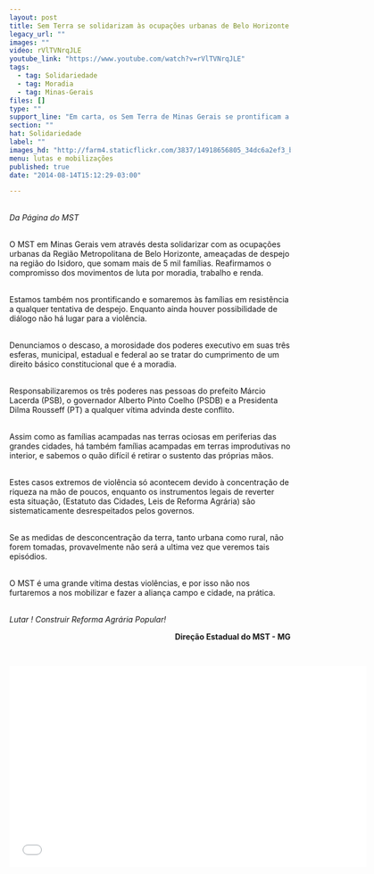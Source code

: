```yaml
---
layout: post
title: Sem Terra se solidarizam às ocupações urbanas de Belo Horizonte
legacy_url: ""
images: ""
video: rVlTVNrqJLE
youtube_link: "https://www.youtube.com/watch?v=rVlTVNrqJLE"
tags:
  - tag: Solidariedade
  - tag: Moradia
  - tag: Minas-Gerais
files: []
type: ""
support_line: "Em carta, os Sem Terra de Minas Gerais se prontificam a se somarem às famílias em resistência a qualquer tentativa de despejo. Mais de 5 mil famílias estão ameaçadas de despejo em ocupações."
section: ""
hat: Solidariedade
label: ""
images_hd: "http://farm4.staticflickr.com/3837/14918656805_34dc6a2ef3_b.jpg"
menu: lutas e mobilizações
published: true
date: "2014-08-14T15:12:29-03:00"

---
```

<p><br />
<em>Da P&aacute;gina do MST</em></p>

<p><br />
O MST em Minas Gerais vem atrav&eacute;s desta solidarizar com as ocupa&ccedil;&otilde;es urbanas da Regi&atilde;o Metropolitana de Belo Horizonte, amea&ccedil;adas de despejo na regi&atilde;o do Isidoro, que somam mais de 5 mil fam&iacute;lias. Reafirmamos o compromisso dos movimentos de luta por moradia, trabalho e renda.</p>

<p><br />
Estamos tamb&eacute;m nos prontificando e somaremos &agrave;s fam&iacute;lias em resist&ecirc;ncia a qualquer tentativa de despejo. Enquanto ainda houver possibilidade de di&aacute;logo n&atilde;o h&aacute; lugar para a viol&ecirc;ncia.</p>

<p><br />
Denunciamos o descaso, a morosidade dos poderes executivo em suas tr&ecirc;s esferas, municipal, estadual e federal ao se tratar do cumprimento de um direito b&aacute;sico constitucional que &eacute; a moradia.&nbsp;</p>

<p><br />
Responsabilizaremos os tr&ecirc;s poderes nas pessoas do prefeito M&aacute;rcio Lacerda (PSB), o governador Alberto Pinto Coelho (PSDB) e a Presidenta Dilma Rousseff (PT) a qualquer v&iacute;tima advinda deste conflito.</p>

<p><br />
Assim como as fam&iacute;lias acampadas nas terras ociosas em periferias das grandes cidades, h&aacute; tamb&eacute;m fam&iacute;lias acampadas em terras improdutivas no interior, e sabemos o qu&atilde;o dif&iacute;cil &eacute; retirar o sustento das pr&oacute;prias m&atilde;os.&nbsp;</p>

<p><br />
Estes casos extremos de viol&ecirc;ncia s&oacute; acontecem devido &agrave; concentra&ccedil;&atilde;o de riqueza na m&atilde;o de poucos, enquanto os instrumentos legais de reverter esta situa&ccedil;&atilde;o, (Estatuto das Cidades, Leis de Reforma Agr&aacute;ria) s&atilde;o sistematicamente desrespeitados pelos governos.&nbsp;</p>

<p><br />
Se as medidas de desconcentra&ccedil;&atilde;o da terra, tanto urbana como rural, n&atilde;o forem tomadas, provavelmente n&atilde;o ser&aacute; a ultima vez que veremos tais epis&oacute;dios.</p>

<p><br />
O MST &eacute; uma grande v&iacute;tima destas viol&ecirc;ncias, e por isso n&atilde;o nos furtaremos a nos mobilizar e fazer a alian&ccedil;a campo e cidade, na pr&aacute;tica.</p>

<p><br />
<em>Lutar ! Construir Reforma Agr&aacute;ria Popular!</em></p>

<p style="text-align:right"><strong>Dire&ccedil;&atilde;o Estadual do MST - MG</strong></p>

<p style="text-align:right">&nbsp;</p>

<p><iframe allowfullscreen="" frameborder="0" height="360" src="//www.youtube.com/embed/rVlTVNrqJLE" width="640"></iframe></p>
